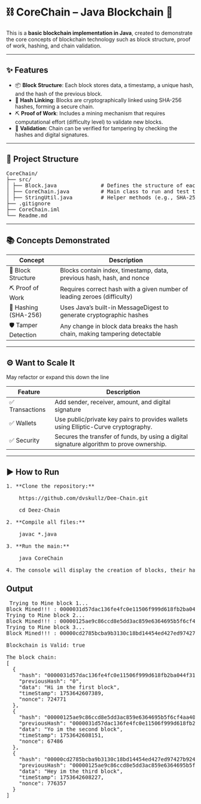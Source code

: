 # ⛓️ CoreChain – Java Blockchain 🔐

This is a **basic blockchain implementation in Java**, created to demonstrate the core concepts of blockchain technology such as block structure, proof of work, hashing, and chain validation.

---
## ✨ Features

- 📦 **Block Structure**: Each block stores data, a timestamp, a unique hash, and the hash of the previous block.
- 🔐 **Hash Linking**: Blocks are cryptographically linked using SHA-256 hashes, forming a secure chain.
- ⛏️ **Proof of Work**: Includes a mining mechanism that requires computational effort (difficulty level) to validate new blocks.
- 🧪 **Validation**: Chain can be verified for tampering by checking the hashes and digital signatures.
---
## 📁 Project Structure
<pre>
CoreChain/
├── src/
│ ├── Block.java              # Defines the structure of each block
│ ├── CoreChain.java          # Main class to run and test the blockchain
│ ├── StringUtil.java         # Helper methods (e.g., SHA-256 hashing, difficulty prefix)
├── .gitignore
├── CoreChain.iml
└── Readme.md
</pre>
---
## 📚 Concepts Demonstrated

| Concept               | Description                                                                 |
|-----------------------|-----------------------------------------------------------------------------|
| 🧱 Block Structure     | Blocks contain index, timestamp, data, previous hash, hash, and nonce       |
| ⛏️ Proof of Work        | Requires correct hash with a given number of leading zeroes (difficulty)   |
| 🔐 Hashing (SHA-256)   | Uses Java’s built-in MessageDigest to generate cryptographic hashes         |
| 🛡️ Tamper Detection    | Any change in block data breaks the hash chain, making tampering detectable |

---
## ⚙️ Want to Scale It

May refactor or expand this down the line

| Feature        | Description                                                           |
|----------------|-----------------------------------------------------------------------|
| ✅ Transactions | Add sender, receiver, amount, and digital signature              |
| ✅ Wallets      | Use public/private key pairs to provides wallets using Elliptic-Curve cryptography.             |
| ✅ Security     | Secures the transfer of funds, by using a digital signature algorithm to prove ownership.|
---

## ▶️ How to Run
 <pre>
1. **Clone the repository:**
   
    https://github.com/dvskullz/Dee-Chain.git

    cd Deez-Chain

2. **Compile all files:**

    javac *.java

3. **Run the main:**

    java CoreChain

4. The console will display the creation of blocks, their hashes, and validation status.
</pre>

## Output
<pre>
 Trying to Mine block 1... 
Block Mined!!! : 0000031d57dac136fe4fc0e11506f999d618fb2ba044f31c8018e8b51b21b49f
Trying to Mine block 2... 
Block Mined!!! : 00000125ae9c86ccd8e5dd3ac859e6364695b5f6cf4aa404cd8b60697b266ea8
Trying to Mine block 3... 
Block Mined!!! : 00000cd2785bcba9b3130c18bd14454ed427ed97427b924667701a5ed962a557

Blockchain is Valid: true

The block chain: 
[
  {
    "hash": "0000031d57dac136fe4fc0e11506f999d618fb2ba044f31c8018e8b51b21b49f",
    "previousHash": "0",
    "data": "Hi im the first block",
    "timeStamp": 1753642607389,
    "nonce": 724771
  },
  {
    "hash": "00000125ae9c86ccd8e5dd3ac859e6364695b5f6cf4aa404cd8b60697b266ea8",
    "previousHash": "0000031d57dac136fe4fc0e11506f999d618fb2ba044f31c8018e8b51b21b49f",
    "data": "Yo im the second block",
    "timeStamp": 1753642608151,
    "nonce": 67486
  },
  {
    "hash": "00000cd2785bcba9b3130c18bd14454ed427ed97427b924667701a5ed962a557",
    "previousHash": "00000125ae9c86ccd8e5dd3ac859e6364695b5f6cf4aa404cd8b60697b266ea8",
    "data": "Hey im the third block",
    "timeStamp": 1753642608227,
    "nonce": 776357
  }
]
</pre>
